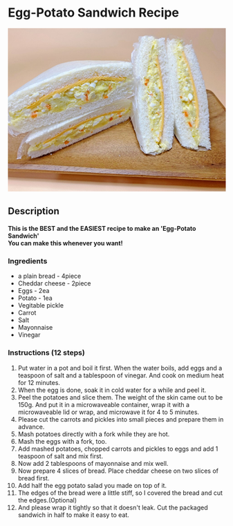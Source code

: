 # Egg-Potato Sandwich Recipe

![alt 'Egg-Potato Sandwich'](egg_potato_sandwich.jpg)

## Description
#### This is the BEST and the EASIEST recipe to make an 'Egg-Potato Sandwich'<br/>You can make this whenever you want!


### **Ingredients**

- a plain bread - 4piece
- Cheddar cheese - 2piece
- Eggs - 2ea
- Potato - 1ea
- Vegitable pickle
- Carrot
- Salt
- Mayonnaise
- Vinegar


### **Instructions (12 steps)**

1. Put water in a pot and boil it first.
When the water boils, add eggs and a teaspoon of salt and a tablespoon of vinegar.
And cook on medium heat for 12 minutes.
2. When the egg is done, soak it in cold water for a while and peel it.
3. Peel the potatoes and slice them.
The weight of the skin came out to be 150g.
And put it in a microwaveable container, wrap it with a microwaveable lid or wrap, and microwave it for 4 to 5 minutes.
4. Please cut the carrots and pickles into small pieces and prepare them in advance.
5. Mash potatoes directly with a fork while they are hot.
6. Mash the eggs with a fork, too.
7. Add mashed potatoes, chopped carrots and pickles to eggs and add 1 teaspoon of salt and mix first.
8. Now add 2 tablespoons of mayonnaise and mix well.
9. Now prepare 4 slices of bread.
Place cheddar cheese on two slices of bread first.
10. Add half the egg potato salad you made on top of it.
11. The edges of the bread were a little stiff, so I covered the bread and cut the edges.(Optional)
12. And please wrap it tightly so that it doesn't leak.
Cut the packaged sandwich in half to make it easy to eat.